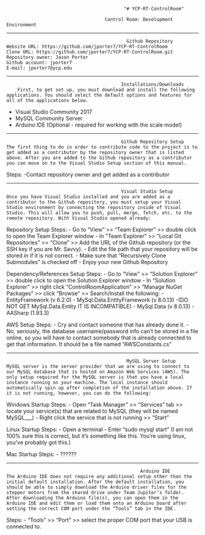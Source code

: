                                                "# YCP-RT-ControlRoom" 

                                        Control Room: Development Environment
                                        
________________________________________________________________________________________________________________________________________
                                                Github Repository
    Website URL: https://github.com/jporter7/YCP-RT-ControlRoom
    Clone URL: https://github.com/jporter7/YCP-RT-ControlRoom.git 
    Repository owner: Jason Porter 
    Github account: jporter7 
    E-mail: jporter7@ycp.edu

________________________________________________________________________________________________________________________________________
                                              Installations/Downloads
        First, to get set up, you must download and install the following applications. You should select the default options and features for all of the applications below. 
        
   - Visual Studio Community 2017
   - MySQL Community Server
   - Arduino IDE (Optional - required for working with the scale model)

________________________________________________________________________________________________________________________________________
                                              Github Repository Setup
	The first thing to do in order to contribute code to the project is to get added as a contributor by the repository owner that is listed above. After you are added to the Github repository as a contributor you can move on to the Visual Studio Setup section of this manual.

   Steps:
    -Contact repository owner and get added as a contributor

________________________________________________________________________________________________________________________________________
                                              Visual Studio Setup
	Once you have Visual Studio installed and you are added as a contributor to the Github repository, you must setup your Visual Studio environment by connecting the repository inside of Visual Studio. This will allow you to push, pull, merge, fetch, etc. to the remote repository. With Visual Studio opened already:

Repository Setup Steps:
    - Go to “View” >> “Team Explorer” >> double click to open the Team Explorer window
    - In "Team Explorer” >> “Local Git Repositories” >> “Clone” >> Add the URL of the Github repository (or the SSH key if you are Mr. Savvy). 
        - Edit the file path that your repository will be stored in if it is not correct.
    - Make sure that “Recursively Clone Submodules” is checked off
    - Enjoy your new Github Repository

Dependency/References Setup Steps:
    - Go to “View” >> “Solution Explorer” >> double click to open the Solution Explorer window
    - In “Solution Explorer” >> right click “ControlRoomApplication” >> “Manage NuGet Packages” >> click “Browse” >> Search/Install the following:
        - EntityFramework (v 6.2.0)
        - MySql.Data.EntityFramework (v 8.0.13)
                -(DO NOT GET MySql.Data.Entity IT IS INCOMPATIBLE)
        - MySql.Data (v 8.0.13)
        - AASharp (1.93.3)

AWS Setup Steps:
    - Cry and contact someone that has already done it.
    - No, seriously, the database username/password info can’t be stored in a file online, so you will have to contact somebody that is already connected to get that information. It should be a file named “AWSConstants.cs”

________________________________________________________________________________________________________________________________________
                                                MySQL Server Setup
	MySQL server is the server provider that we are using to connect to our MySQL database that is hosted on Amazon Web Services (AWS). The only setup required for the MySQL server is that you have a local instance running on your machine. The local instance should automatically spin up after completion of the installation above. If it is not running, however, you can do the following:

Windows Startup Steps:
    - Open “Task Manager” >> “Services” tab >> locate your service(s) that are related to MySQL (they will be named MySQL___)
    - Right click the service that is not running >> “Start”

Linux Startup Steps:
    - Open a terminal
    - Enter “sudo mysql start” (I am not 100% sure this is correct, but it’s something like this. You’re using linux, you’ve probably got this.)

Mac Startup Steps:
    - ??????

________________________________________________________________________________________________________________________________________
                                                     Arduino IDE
	The Arduino IDE does not require any additional setup other than the initial default installation. After the default installation, you should be able to simply download the Arduino driver files for the stepper motors from the shared drive under Team Jupiter’s folder. After downloading the Arduino file(s), you can open them in the Arduino IDE and edit them or load them onto an Arduino board after setting the correct COM port under the “Tools” tab in the IDE. 

Steps:
    - “Tools” >> “Port” >> select the proper COM port that your USB is connected to.
